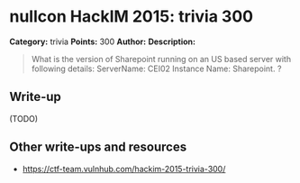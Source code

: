 # nullcon HackIM 2015: trivia 300

**Category:** trivia
**Points:** 300
**Author:**
**Description:**

> What is the version of Sharepoint running on an US based server with following details:
> ServerName: CEI02 
> Instance Name: Sharepoint. ?

## Write-up

(TODO)

## Other write-ups and resources

* <https://ctf-team.vulnhub.com/hackim-2015-trivia-300/>
